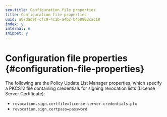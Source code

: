 ```yaml
---
seo-title: Configuration file properties
title: Configuration file properties
uuid: a07dad9f-cfc9-4c1b-a4b2-b458803cac18
index: y
internal: n
snippet: y
---
```


# Configuration file properties {#configuration-file-properties}

The following are the Policy Update List Manager properties, which specify a PKCS12 file containing credentials for signing revocation lists (License Server Certificate):

* `revocation.sign.certfile=license-server-credentials.pfx` 
* `revocation.sign.certpass=password`

